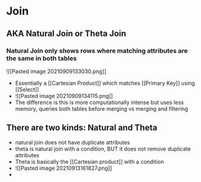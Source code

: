 # Join
## AKA Natural Join or Theta Join
### Natural Join only shows rows where matching attributes are the same in both tables
![[Pasted image 20210909133030.png]]
* Essentially a [[Cartesian Product]] which matches [[Primary Key]] using [[Select]]
* ![[Pasted image 20210909134115.png]]
* The difference is this is more computationally intense but uses less memory, queries both tables before merging vs merging and filtering


## There are two kinds: Natural and Theta
* natural join does not have duplicate attributes
* theta is natural join with a condition, BUT it does not remove duplicate attributes 
* Theta is basically the [[Cartesian product]] with a condition
* ![[Pasted image 20210913161827.png]]
* 
